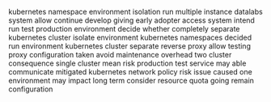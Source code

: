 kubernetes namespace environment isolation run multiple instance datalabs system allow continue develop giving early adopter access system intend run test production environment decide whether completely separate kubernetes cluster isolate environment kubernetes namespaces decided run environment kubernetes cluster separate reverse proxy allow testing proxy configuration taken avoid maintenance overhead two cluster consequence single cluster mean risk production test service may able communicate mitigated kubernetes network policy risk issue caused one environment may impact long term consider resource quota going remain configuration